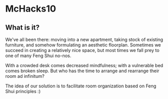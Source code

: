 # McHacks10

## What is it?
We've all been there: moving into a new apartment, taking stock of existing furniture, and somehow formulating an aesthetic floorplan. Sometimes we succeed in creating a relatively nice space, but most times we fall prey to one of many Feng Shui no-nos.

With a crowded desk comes decreased mindfulness; with a vulnerable bed comes broken sleep. But who has the time to arrange and rearrange their room ad infinitum?

The idea of our solution is to facilitate room organization based on Feng Shui principles :)
